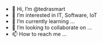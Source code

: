 - 👋 Hi, I’m @tedrasmart
- 👀 I’m interested in IT, Software, IoT
- 🌱 I’m currently learning ...
- 💞️ I’m looking to collaborate on ...
- 📫 How to reach me ...

<!---
tedrasmart/tedrasmart is a ✨ special ✨ repository because its `README.md` (this file) appears on your GitHub profile.
You can click the Preview link to take a look at your changes.
--->

